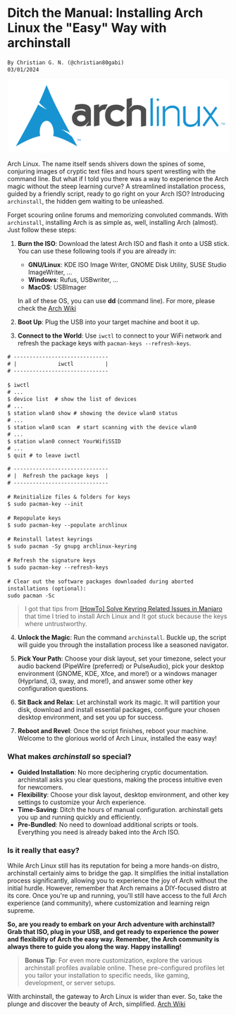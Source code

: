# Ditch the Manual: Installing Arch Linux the "Easy" Way with archinstall

    By Christian G. N. (@christian80gabi)
    03/01/2024

![Arch_Linux_Logo](assets/svg/Archlinux_Logo_Dark.svg "Arch Linux logo")

Arch Linux. The name itself sends shivers down the spines of some, conjuring images of cryptic text files and hours spent wrestling with the command line. But what if I told you there was a way to experience the Arch magic without the steep learning curve? A streamlined installation process, guided by a friendly script, ready to go right on your Arch ISO? Introducing `archinstall`, the hidden gem waiting to be unleashed.

Forget scouring online forums and memorizing convoluted commands. With `archinstall`, installing Arch is as simple as, well, installing Arch (almost). Just follow these steps:

1. **Burn the ISO**: Download the latest Arch ISO and flash it onto a USB stick. You can use these following tools if you are already in: 
    - **GNU/Linux**: KDE ISO Image Writer, GNOME Disk Utility, SUSE Studio ImageWriter, ...
    - **Windows**: Rufus, USBwriter, ...
    - **MacOS**: USBImager
    
    In all of these OS, you can use **dd** (command line). For more, please check the [Arch Wiki](https://wiki.archlinux.org/title/USB_flash_installation_medium)

2. **Boot Up**: Plug the USB into your target machine and boot it up.

3. **Connect to the World**: Use `iwctl` to connect to your WiFi network and refresh the package keys with `pacman-keys --refresh-keys`.
```shell
# ------------------------------
# |             iwctl          |
# ------------------------------

$ iwctl 
# ...
$ device list  # show the list of devices
# ...
$ station wlan0 show # showing the device wlan0 status
# ...
$ station wlan0 scan  # start scanning with the device wlan0
# ...
$ station wlan0 connect YourWifiSSID
# ...
$ quit # to leave iwctl
``` 

```shell
# ------------------------------
# |  Refresh the package keys  |
# ------------------------------

# Reinitialize files & folders for keys
$ sudo pacman-key --init

# Repopulate keys
$ sudo pacman-key --populate archlinux

# Reinstall latest keyrings
$ sudo pacman -Sy gnupg archlinux-keyring

# Refresh the signature keys
$ sudo pacman-key --refresh-keys

# Clear out the software packages downloaded during aborted installations (optional):
sudo pacman -Sc
```
> I got that tips from [ [HowTo] Solve Keyring Related Issues in Manjaro ](https://forum.manjaro.org/t/howto-solve-keyring-related-issues-in-manjaro/96949) that time I tried to install Arch Linux and It got stuck because the keys where untrustworthy.

4. **Unlock the Magic**: Run the command `archinstall`. Buckle up, the script will guide you through the installation process like a seasoned navigator.

5. **Pick Your Path**: Choose your disk layout, set your timezone, select your audio backend (PipeWire (preferred) or PulseAudio), pick your desktop environment (GNOME, KDE, Xfce, and more!) or a windows manager (Hyprland, i3, sway, and more!), and answer some other key configuration questions.

6. **Sit Back and Relax**: Let archinstall work its magic. It will partition your disk, download and install essential packages, configure your chosen desktop environment, and set you up for success.

7. **Reboot and Revel**: Once the script finishes, reboot your machine. Welcome to the glorious world of Arch Linux, installed the easy way!

### What makes _archinstall_ so special?

* **Guided Installation**: No more deciphering cryptic documentation. archinstall asks you clear questions, making the process intuitive even for newcomers.
* **Flexibility**: Choose your disk layout, desktop environment, and other key settings to customize your Arch experience.
* **Time-Saving**: Ditch the hours of manual configuration. archinstall gets you up and running quickly and efficiently.
* **Pre-Bundled**: No need to download additional scripts or tools. Everything you need is already baked into the Arch ISO.

### Is it really that easy?

While Arch Linux still has its reputation for being a more hands-on distro, archinstall certainly aims to bridge the gap. It simplifies the initial installation process significantly, allowing you to experience the joy of Arch without the initial hurdle. However, remember that Arch remains a DIY-focused distro at its core. Once you're up and running, you'll still have access to the full Arch experience (and community), where customization and learning reign supreme.

**So, are you ready to embark on your Arch adventure with archinstall? Grab that ISO, plug in your USB, and get ready to experience the power and flexibility of Arch the easy way. Remember, the Arch community is always there to guide you along the way. Happy installing!**

> **Bonus Tip**: For even more customization, explore the various archinstall profiles available online. These pre-configured profiles let you tailor your installation to specific needs, like gaming, development, or server setups.

With archinstall, the gateway to Arch Linux is wider than ever. So, take the plunge and discover the beauty of Arch, simplified. [Arch Wiki](https://wiki.archlinux.org/)
